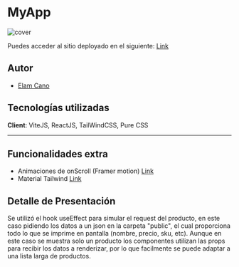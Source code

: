 # MyApp

![cover](/productDetail.png)

Puedes acceder al sitio deployado en el siguiente: [Link](https://myapp-nine-delta.vercel.app/)

## Autor

- [Elam Cano](https://www.linkedin.com/in/elam-cano-bb0419239/)

## Tecnologías utilizadas

**Client**: ViteJS, ReactJS, TailWindCSS, Pure CSS

---

## Funcionalidades extra

- Animaciones de onScroll (Framer motion) [Link](https://www.framer.com/motion/?utm_source=motion-readme-docs)
- Material Tailwind [Link](https://www.material-tailwind.com/)

## Detalle de Presentación

Se utilizó el hook useEffect para simular el request del producto, en este caso pidiendo los datos a un json en la carpeta "public", el cual proporciona todo lo que se imprime en pantalla (nombre, precio, sku, etc). Aunque en este caso se muestra solo un producto los componentes utilizan las props para recibir los datos a renderizar, por lo que facilmente se puede adaptar a una lista larga de productos.

